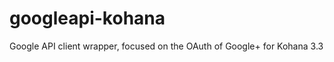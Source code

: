 googleapi-kohana
================

Google API client wrapper, focused on the OAuth of Google+ for Kohana 3.3
